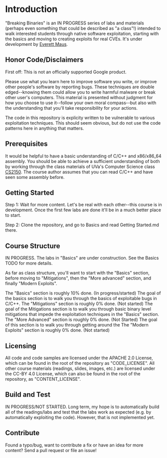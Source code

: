 # Introduction

"Breaking Binaries" is an IN PROGRESS series of labs and materials (perhaps even something that could be described as "a class"!) intended to walk interested students through native software exploitation, starting with the basics and moving to creating exploits for real CVEs.  It's under development by [Everett Maus](https://twitter.com/everettmaus).

## Honor Code/Disclaimers

First off:  This is not an officially supported Google product.

Please use what you learn here to improve software you write, or improve other people's software by reporting bugs.  These techniques are double edged--knowing them could allow you to write harmful malware or break other user's computers.  This material is presented without judgment for how you choose to use it--follow your own moral compass--but also with the understanding that you'll take responsibility for your actions.

The code in this repository is explicity written to be vulnerable to various exploitation techniques.  This should seem obvious, but do not use the code patterns here in anything that matters.

## Prerequisites

It would be helpful to have a basic understanding of C/C++ and x86/x86_64 assembly.  You should be able to achieve a sufficient understanding of both by working through the class materials of UVa's Computer Science class [CS2150](https://github.com/uva-cs/pdr).  The course author assumes that you can read C/C++ and have seen some assembly before.

## Getting Started

Step 1:  Wait for more content.  Let's be real with each other--this course is in development.  Once the first few labs are done it'll be in a much better place to start.

Step 2:  Clone the repository, and go to Basics and read Getting Started.md there.

## Course Structure

IN PROGRESS.  The labs in "Basics" are under construction.  See the Basics TODO for more details.

As far as class structure, you'll want to start with the "Basics" section, before moving to "Mitigations", then the "More advanced" section, and finally "Modern Exploits".

The "Basics" section is roughly 10% done. (In progress/started)  The goal of the basics section is to walk you through the basics of exploitable bugs in C/C++.
The "Mitigations" section is roughly 0% done. (Not started) The goal of the Mitigations section is to walk you through basic binary level mitigations that impede the exploitation techniques in the "Basics" section.
The "More Advanced" section is roughly 0% done. (Not Started) The goal of this section is to walk you through getting around the 
The "Modern Exploits" section is roughly 0% done. (Not started)

## Licensing

All code and code samples are licensed under the APACHE 2.0 License, which can be found in the root of the repository as "CODE_LICENSE".
All other course materials (readings, slides, images, etc.) are licensed under the CC-BY 4.0 License, which can also be found in the root of the repository, as "CONTENT_LICENSE".

## Build and Test

IN PROGRESS/NOT STARTED.  Long term, my hope is to automatically build all of the readings/labs and test that the labs work as expected (e.g. by automatically exploiting the code).  However, that is not implemented yet.

## Contribute

Found a typo/bug, want to contribute a fix or have an idea for more content?  Send a pull request or file an issue!
